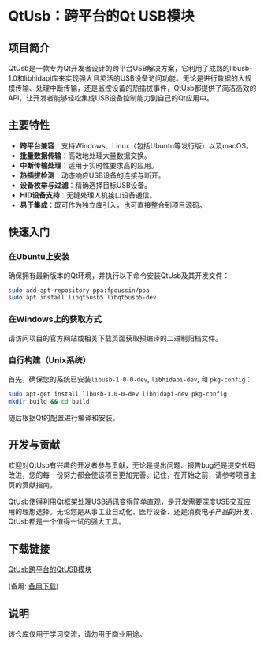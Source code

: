 # QtUsb：跨平台的Qt USB模块

## 项目简介
QtUsb是一款专为Qt开发者设计的跨平台USB解决方案，它利用了成熟的libusb-1.0和libhidapi库来实现强大且灵活的USB设备访问功能。无论是进行数据的大规模传输、处理中断传输，还是监控设备的热插拔事件，QtUsb都提供了简洁高效的API，让开发者能够轻松集成USB设备控制能力到自己的Qt应用中。

## 主要特性
- **跨平台兼容**：支持Windows、Linux（包括Ubuntu等发行版）以及macOS。
- **批量数据传输**：高效地处理大量数据交换。
- **中断传输处理**：适用于实时性要求高的应用。
- **热插拔检测**：动态响应USB设备的连接与断开。
- **设备枚举与过滤**：精确选择目标USB设备。
- **HID设备支持**：无缝处理人机接口设备通信。
- **易于集成**：既可作为独立库引入，也可直接整合到项目源码。

## 快速入门

### 在Ubuntu上安装
确保拥有最新版本的Qt环境，并执行以下命令安装QtUsb及其开发文件：
```bash
sudo add-apt-repository ppa:fpoussin/ppa
sudo apt install libqt5usb5 libqt5usb5-dev
```

### 在Windows上的获取方式
请访问项目的官方网站或相关下载页面获取预编译的二进制归档文件。

### 自行构建（Unix系统）
首先，确保您的系统已安装`libusb-1.0-0-dev`, `libhidapi-dev`, 和 `pkg-config`：
```bash
sudo apt-get install libusb-1.0-0-dev libhidapi-dev pkg-config
mkdir build && cd build
```
随后根据Qt的配置进行编译和安装。

## 开发与贡献
欢迎对QtUsb有兴趣的开发者参与贡献，无论是提出问题、报告bug还是提交代码改进，您的每一份努力都会使该项目更加完善。记住，在开始之前，请参考项目主页的贡献指南。

QtUsb使得利用Qt框架处理USB通讯变得简单直观，是开发需要深度USB交互应用的理想选择。无论您是从事工业自动化、医疗设备、还是消费电子产品的开发，QtUsb都是一个值得一试的强大工具。

## 下载链接
[QtUsb跨平台的QtUSB模块](https://pan.quark.cn/s/3f1668e23017) 

(备用: [备用下载](https://pan.baidu.com/s/15QGarZ5RglXIaTSCdOwm_A?pwd=pnhu))

## 说明

该仓库仅用于学习交流，请勿用于商业用途。
